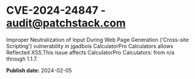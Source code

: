 # CVE-2024-24847 - audit@patchstack.com

Improper Neutralization of Input During Web Page Generation ('Cross-site Scripting') vulnerability in jgadbois CalculatorPro Calculators allows Reflected XSS.This issue affects CalculatorPro Calculators: from n/a through 1.1.7.



**Publish date:** 2024-02-05
